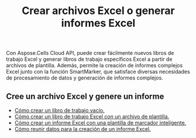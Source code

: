 ﻿---
title: Crear archivos Excel o generar informes Excel
second_title: Documen
type: docs
url: /es/creating-files-and-reports/
aliases: [/workbook/create/]
linktitle: Crear Excel y Reportar
keywords: Create document, Generate report, Excel report, Dynamic repor
description: Generar nuevos documentos o informes que puedan incluir gráficos, tablas y otros elementos de visualización de datos
weight: 10
kwords: Crear documento, Generar informe, Informe Excel, Informe dinámico
---
Con Aspose.Cells Cloud API, puede crear fácilmente nuevos libros de trabajo Excel y generar libros de trabajo específicos Excel a partir de archivos de plantilla. Además, permite la creación de informes complejos Excel junto con la función SmartMarker, que satisface diversas necesidades de procesamiento de datos y generación de informes complejos.

## Cree un archivo Excel y genere un informe

- [Cómo crear un libro de trabajo vacío.](/cells/es/create-an-empty-excel-file/)
- [Cómo crear un libro de trabajo Excel con un archivo de plantilla.](/cells/es/create-an-excel-file-with-template-file/)
- [Cómo crear un informe Excel con una plantilla de marcador inteligente.](/cells/es/build-report-with-smart-marker/)
- [Cómo reunir datos para la creación de un informe Excel.](/cells/es/assembly-data-for-the-creation-of-an-excel-report/)
